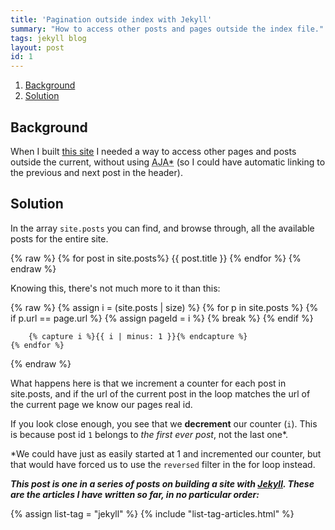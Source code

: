 ```yaml
---
title: 'Pagination outside index with Jekyll'
summary: "How to access other posts and pages outside the index file."
tags: jekyll blog
layout: post
id: 1
---
```


1. [Background](#Background)
2. [Solution](#Solution)

## Background

When I built [this site][8888] I needed a way to access other pages and posts outside the current, without using <abbr title="Asynchronous Javascript And *">AJA*</abbr>
(so I could have automatic linking to the previous and next post in the header).

## Solution

In the array `site.posts` you can find, and browse through, all the available posts for the entire site.

{% raw %}
	{% for post in site.posts%}
		{{ post.title }}
	{% endfor %}
{% endraw %}

Knowing this, there's not much more to it than this:

{% raw %}
	{% assign i = (site.posts | size) %}
		{% for p in site.posts %}
			{% if p.url == page.url %}
				{% assign pageId = i %}
				{% break %}
			{% endif %}

		{% capture i %}{{ i | minus: 1 }}{% endcapture %}
	{% endfor %}
{% endraw %}

What happens here is that we increment a counter for each post in site.posts,
and if the url of the current post in the loop matches the url of the current page we know our pages real id.

If you look close enough, you see that we **decrement** our counter (`i`). This is because post id `1` belongs to
*the first ever post*, not the last one*.

*We could have just as easily started at 1 and incremented our counter, but that would have forced us to use the `reversed` filter in the for loop instead.

***This post is one in a series of posts on building a site with [Jekyll][0]. These are the articles I have written so far, in no particular order:***

{% assign list-tag = "jekyll" %}
{% include "list-tag-articles.html" %} 

[0]: http://jekyllrb.com/
[1]: https://github.com/shopify/liquid/wiki/liquid-for-designers/
[8888]: /
[9999]: #
